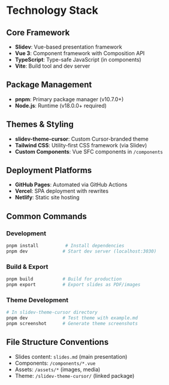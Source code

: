# Technology Stack

## Core Framework
- **Slidev**: Vue-based presentation framework
- **Vue 3**: Component framework with Composition API
- **TypeScript**: Type-safe JavaScript (in components)
- **Vite**: Build tool and dev server

## Package Management
- **pnpm**: Primary package manager (v10.7.0+)
- **Node.js**: Runtime (v18.0.0+ required)

## Themes & Styling
- **slidev-theme-cursor**: Custom Cursor-branded theme
- **Tailwind CSS**: Utility-first CSS framework (via Slidev)
- **Custom Components**: Vue SFC components in `/components`

## Deployment Platforms
- **GitHub Pages**: Automated via GitHub Actions
- **Vercel**: SPA deployment with rewrites
- **Netlify**: Static site hosting

## Common Commands

### Development
```bash
pnpm install          # Install dependencies
pnpm dev             # Start dev server (localhost:3030)
```

### Build & Export
```bash
pnpm build           # Build for production
pnpm export          # Export slides as PDF/images
```

### Theme Development
```bash
# In slidev-theme-cursor directory
pnpm dev             # Test theme with example.md
pnpm screenshot      # Generate theme screenshots
```

## File Structure Conventions
- Slides content: `slides.md` (main presentation)
- Components: `/components/*.vue`
- Assets: `/assets/*` (images, media)
- Theme: `/slidev-theme-cursor/` (linked package)